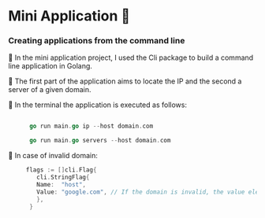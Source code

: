# Mini Application 💾

### Creating applications from the command line

🔹 In the mini application project, I used the Cli package to build a command line application in Golang. <br>

🔹 The first part of the application aims to locate the IP and the second a server of a given domain.

🔹 In the terminal the application is executed as follows:
     
```go

      go run main.go ip --host domain.com

      go run main.go servers --host domain.com
```

 🔹 In case of invalid domain:
```go
     flags := []cli.Flag{
		cli.StringFlag{
		Name:  "host",
		Value: "google.com", // If the domain is invalid, the value element will be used by default.
		},
	  }
```   
